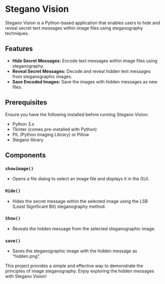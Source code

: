 # Stegano Vision

Stegano Vision is a Python-based application that enables users to hide and reveal secret text messages within image files using steganography techniques.

## Features

- **Hide Secret Messages:** Encode text messages within image files using steganography.
- **Reveal Secret Messages:** Decode and reveal hidden text messages from steganographic images.
- **Save Encoded Images:** Save the images with hidden messages as new files.

## Prerequisites

Ensure you have the following installed before running Stegano Vision:

- Python 3.x
- Tkinter (comes pre-installed with Python)
- PIL (Python Imaging Library) or Pillow
- Stegano library

## Components

### `showimage()`
- Opens a file dialog to select an image file and displays it in the GUI.

### `Hide()`
- Hides the secret message within the selected image using the LSB (Least Significant Bit) steganography method.

### `Show()`
- Reveals the hidden message from the selected steganographic image.

### `save()`
- Saves the steganographic image with the hidden message as "hidden.png".

 This project provides a simple and effective way to demonstrate the principles of image steganography. Enjoy exploring the hidden messages with Stegano Vision!

